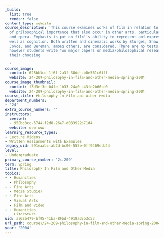 ```yaml
---
_build:
  list: true
  render: false
content_type: website
course_description: 'This course examines works of film in relation to thematic issues
  of philosophical importance that also occur in other arts, particularly literature
  and opera. Emphasis is put on film''s ability to represent and express feeling as
  well as cognition. Both written and cinematic works by Sturges, Shaw, Cocteau, Hitchcock,
  Joyce, and Bergman, among others, are considered. There are no tests or quizzes,
  however students write two major papers on media/philosophical research topics of
  their choosing.

  '
course_image:
  content: 628bb5cd-1f6f-2a3f-30dd-cb0e561c63ff
  website: 24-209-philosophy-in-film-and-other-media-spring-2004
course_image_thumbnail:
  content: f3d3ef3e-b4fe-1b33-24a0-c43fe2b66cc0
  website: 24-209-philosophy-in-film-and-other-media-spring-2004
course_title: Philosophy In Film and Other Media
department_numbers:
- '24'
extra_course_numbers: ''
instructors:
  content:
  - 958bc8cc-5744-f2d8-26a7-d083922b71d4
  website: ocw-www
learning_resource_types:
- Lecture Videos
- Written Assignments with Examples
legacy_uid: 591eaabc-ab2d-bc06-555e-0ff9469ecb44
level:
- Undergraduate
primary_course_number: '24.209'
term: Spring
title: Philosophy In Film and Other Media
topics:
- - Humanities
  - Philosophy
- - Fine Arts
  - Media Studies
- - Fine Arts
  - Visual Arts
  - Film and Video
- - Humanities
  - Literature
uid: a262b479-bf05-41ba-80bd-4918a35b3c53
url_path: courses/24-209-philosophy-in-film-and-other-media-spring-2004
year: '2004'
---
```

